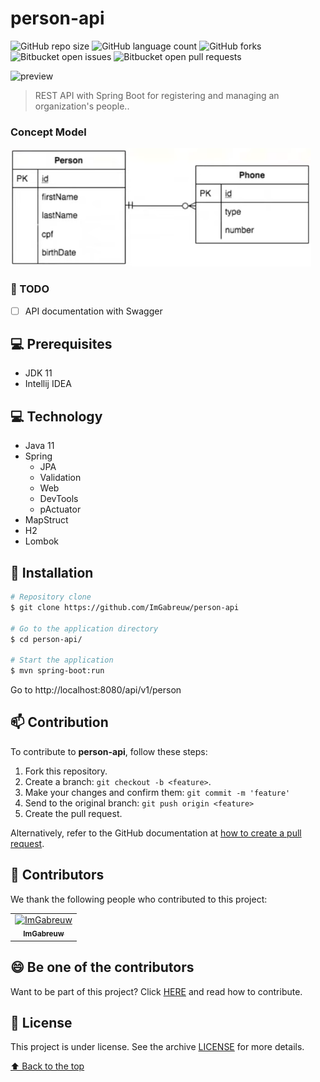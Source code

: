 # person-api

![GitHub repo size](https://img.shields.io/github/repo-size/ImGabreuw/person-api?style=for-the-badge)
![GitHub language count](https://img.shields.io/github/languages/count/ImGabreuw/person-api?style=for-the-badge)
![GitHub forks](https://img.shields.io/github/forks/ImGabreuw/person-api?style=for-the-badge)
![Bitbucket open issues](https://img.shields.io/bitbucket/issues/ImGabreuw/person-api?style=for-the-badge)
![Bitbucket open pull requests](https://img.shields.io/bitbucket/pr-raw/ImGabreuw/person-api?style=for-the-badge)

![preview]()

> REST API with Spring Boot for registering and managing an organization's people..

### Concept Model

![](./.github/modelo-conceitual.png)

### 📝 TODO

- [ ] API documentation with Swagger

## 💻 Prerequisites

* JDK 11
* Intellij IDEA

## 💻 Technology

* Java 11
* Spring
  * JPA
  * Validation
  * Web
  * DevTools
  * pActuator
* MapStruct
* H2
* Lombok


## 🚀 Installation

```bash
# Repository clone
$ git clone https://github.com/ImGabreuw/person-api

# Go to the application directory
$ cd person-api/

# Start the application
$ mvn spring-boot:run
```

Go to http://localhost:8080/api/v1/person

## 📫 Contribution

To contribute to **person-api**, follow these steps:

1. Fork this repository.
2. Create a branch: `git checkout -b <feature>`.
3. Make your changes and confirm them: `git commit -m 'feature'`
4. Send to the original branch: `git push origin <feature>`
5. Create the pull request.

Alternatively, refer to the GitHub documentation at [how to create a pull request](https://help.github.com/en/github/collaborating-with-issues-and-pull-requests/creating-a-pull-request).

## 🤝 Contributors

We thank the following people who contributed to this project:

<table>
  <tr>
    <td align="center">
      <a href="https://github.com/ImGabreuw">
        <img src="https://avatars.githubusercontent.com/u/60116449?v=4" width="100px;" alt="ImGabreuw"/><br>
        <sub>
          <b>ImGabreuw</b>
        </sub>
      </a>
    </td>
  </tr>
</table>


## 😄 Be one of the contributors<br>

Want to be part of this project? Click [HERE](CONTRIBUTING.md) and read how to contribute.

## 📝 License

This project is under license. See the archive [LICENSE](LICENSE.md) for more details.

[⬆ Back to the top](#person-api)<br>
